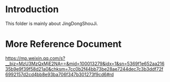 # Introduction
This folder is mainly about JingDongShouJi.

# More Reference Document
https://mp.weixin.qq.com/s?__biz=MzU3MzQxMjE2NA==&mid=100013279&idx=1&sn=5369f1e652aa21635b9e9f39f58d21a0&chksm=7cc0b2f44bb73be28ae7244dec7c3b3ddf72f6992157d2cd4bb8e93ba706f347b301273f9cd6#rd
